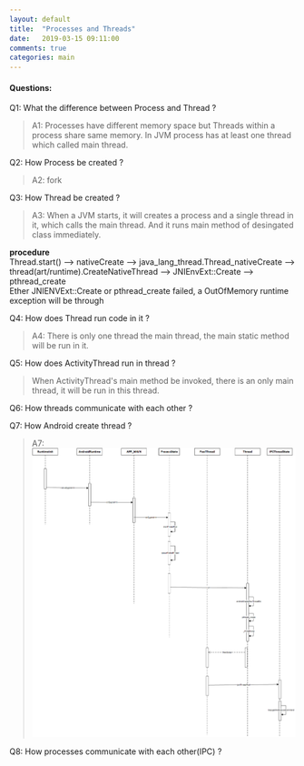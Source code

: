 ```yaml
---
layout: default
title:  "Processes and Threads"
date:   2019-03-15 09:11:00
comments: true
categories: main
---
```


#### Questions: 

Q1: What the difference between Process and Thread ? 
> A1: Processes have different memory space but Threads within a process share same memory.
In JVM process has at least one thread which called main thread.

Q2: How Process be created ? 
> A2: fork 

Q3: How Thread be created ? 
> A3: When a JVM starts, it will creates a process and a single thread in it, which calls the main thread.  And it runs main method of desingated class immediately. 

**procedure**  
Thread.start() --> nativeCreate --> java_lang_thread.Thread_nativeCreate --> thread(art/runtime).CreateNativeThread --> JNIEnvExt::Create --> pthread_create  
Ether JNIENVExt::Create or pthread_create failed, a OutOfMemory runtime exception will be through

Q4: How does Thread run code in it ? 
> A4: There is only one thread the main thread, the main static method will be run in it. 

Q5: How does ActivityThread run in thread ? 
> When ActivityThread's main method be invoked, there is an only main thread, it will be run in this thread. 

Q6: How threads communicate with each other ? 

Q7: How Android create thread ? 
> A7: ![AndroidThreadCreate](/images/AndroidThreadCreate.png) 

Q8: How processes communicate with each other(IPC) ?
